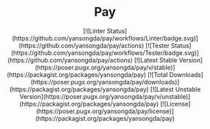 <h1 align="center">Pay</h1>

<p align="center">
[![Linter Status](https://github.com/yansongda/pay/workflows/Linter/badge.svg)](https://github.com/yansongda/pay/actions) 
[![Tester Status](https://github.com/yansongda/pay/workflows/Tester/badge.svg)](https://github.com/yansongda/pay/actions) 
[![Latest Stable Version](https://poser.pugx.org/yansongda/pay/v/stable)](https://packagist.org/packages/yansongda/pay)
[![Total Downloads](https://poser.pugx.org/yansongda/pay/downloads)](https://packagist.org/packages/yansongda/pay)
[![Latest Unstable Version](https://poser.pugx.org/yansongda/pay/v/unstable)](https://packagist.org/packages/yansongda/pay)
[![License](https://poser.pugx.org/yansongda/pay/license)](https://packagist.org/packages/yansongda/pay)
</p>

